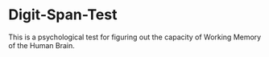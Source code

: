 # Digit-Span-Test
This is a psychological test for figuring out the capacity of Working Memory of the Human Brain.
